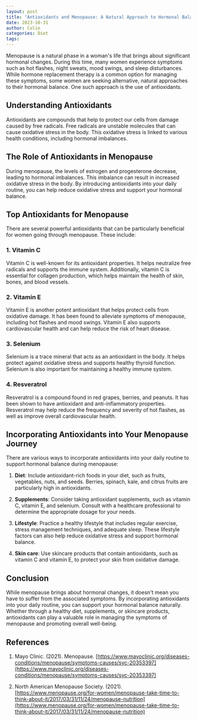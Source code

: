 ```yaml
---
layout: post
title: "Antioxidants and Menopause: A Natural Approach to Hormonal Balance"
date: 2023-10-31
author: Colin
categories: Diet
tags: 
---
```


Menopause is a natural phase in a woman's life that brings about significant hormonal changes. During this time, many women experience symptoms such as hot flashes, night sweats, mood swings, and sleep disturbances. While hormone replacement therapy is a common option for managing these symptoms, some women are seeking alternative, natural approaches to their hormonal balance. One such approach is the use of antioxidants.

## Understanding Antioxidants

Antioxidants are compounds that help to protect our cells from damage caused by free radicals. Free radicals are unstable molecules that can cause oxidative stress in the body. This oxidative stress is linked to various health conditions, including hormonal imbalances.

## The Role of Antioxidants in Menopause

During menopause, the levels of estrogen and progesterone decrease, leading to hormonal imbalances. This imbalance can result in increased oxidative stress in the body. By introducing antioxidants into your daily routine, you can help reduce oxidative stress and support your hormonal balance.

## Top Antioxidants for Menopause

There are several powerful antioxidants that can be particularly beneficial for women going through menopause. These include:

### 1. Vitamin C

Vitamin C is well-known for its antioxidant properties. It helps neutralize free radicals and supports the immune system. Additionally, vitamin C is essential for collagen production, which helps maintain the health of skin, bones, and blood vessels.

### 2. Vitamin E

Vitamin E is another potent antioxidant that helps protect cells from oxidative damage. It has been found to alleviate symptoms of menopause, including hot flashes and mood swings. Vitamin E also supports cardiovascular health and can help reduce the risk of heart disease.

### 3. Selenium

Selenium is a trace mineral that acts as an antioxidant in the body. It helps protect against oxidative stress and supports healthy thyroid function. Selenium is also important for maintaining a healthy immune system.

### 4. Resveratrol

Resveratrol is a compound found in red grapes, berries, and peanuts. It has been shown to have antioxidant and anti-inflammatory properties. Resveratrol may help reduce the frequency and severity of hot flashes, as well as improve overall cardiovascular health.

## Incorporating Antioxidants into Your Menopause Journey

There are various ways to incorporate antioxidants into your daily routine to support hormonal balance during menopause:

1. **Diet**: Include antioxidant-rich foods in your diet, such as fruits, vegetables, nuts, and seeds. Berries, spinach, kale, and citrus fruits are particularly high in antioxidants.

2. **Supplements**: Consider taking antioxidant supplements, such as vitamin C, vitamin E, and selenium. Consult with a healthcare professional to determine the appropriate dosage for your needs.

3. **Lifestyle**: Practice a healthy lifestyle that includes regular exercise, stress management techniques, and adequate sleep. These lifestyle factors can also help reduce oxidative stress and support hormonal balance.

4. **Skin care**: Use skincare products that contain antioxidants, such as vitamin C and vitamin E, to protect your skin from oxidative damage.

## Conclusion

While menopause brings about hormonal changes, it doesn't mean you have to suffer from the associated symptoms. By incorporating antioxidants into your daily routine, you can support your hormonal balance naturally. Whether through a healthy diet, supplements, or skincare products, antioxidants can play a valuable role in managing the symptoms of menopause and promoting overall well-being.

## References

1. Mayo Clinic. (2021). Menopause. [https://www.mayoclinic.org/diseases-conditions/menopause/symptoms-causes/syc-20353397](https://www.mayoclinic.org/diseases-conditions/menopause/symptoms-causes/syc-20353397)

2. North American Menopause Society. (2021). [https://www.menopause.org/for-women/menopause-take-time-to-think-about-it/2017/03/31/11/24/menopause-nutrition](https://www.menopause.org/for-women/menopause-take-time-to-think-about-it/2017/03/31/11/24/menopause-nutrition)